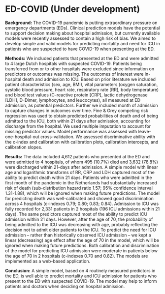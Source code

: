 # ED-COVID (Under development)

**Background:** The COVID-19 pandemic is putting extraordinary pressure on emergency departments (EDs). Clinical prediction models have the potential to support decision making about hospital admission, but currently available models were recently assessed to contain a high risk of bias. We aimed to develop simple and valid models for predicting mortality and need for ICU in patients who are suspected to have COVID-19 when presenting at the ED.

**Methods:** We included patients that presented at the ED and were admitted to 4 large Dutch hospitals with suspected COVID-19. Patients being transferred from or to other hospitals were excluded since information on predictors or outcomes was missing. The outcomes of interest were in-hospital death and admission to ICU. Based on prior literature we included patient characteristics (sex, age, BMI), vital parameters (oxygen saturation, systolic blood pressure, heart rate, respiratory rate [RR], body temperature) and blood test values (C-reactive protein [CRP], lactic dehydrogenase [LDH], D-Dimer, lymphocytes, and leucocytes), all measured at ED admission, as potential predictors. Further we included month of admission to capture changes in outcomes over time. Fine & Grey competing risk regression was used to obtain predicted probabilities of death and of being admitted to the ICU, both within 21 days after admission, accounting for discharge from the hospital. We used multiple imputation to account for missing predictor values. Model performance was assessed with leave-one-hospital-out cross-validation. We assessed discriminative ability with the c-index and calibration with calibration plots, calibration intercepts, and calibration slopes. 

**Results:** The data included 4,612 patients who presented at the ED and were admitted to 4 hospitals, of whom 495 (10.7%) died and 3,632 (78.8%) were discharged within 21-days after admission. A simple model with linear age and logarithmic transforms of RR, CRP and LDH captured most of the ability to predict death within 21 days. Patients who were admitted in the first month of the pandemic in the Netherlands had substantially increased risk of death (sub-distribution hazard ratio 1.57; 95% confidence interval 1.31-1.88), which will be ignored when making future predictions. The model for predicting death was well-calibrated and showed good discrimination across 4 hospitals (c-indexes 0.79; 0.80; 0.83; 0.84). 
Admission to ICU was fully recorded for 2,331 patients in 2 hospitals (196 ICU admissions within 21 days). The same predictors captured most of the ability to predict ICU admission within 21 days. However, after the age of 70, the probability of being admitted to the ICU was decreasing with age, probably reflecting the decision not to admit older patients to the ICU. To predict the need for ICU admission – rather than historically observed ICU admission – we kept a linear (decreasing) age effect after the age of 70 in the model, which will be ignored when making future predictions. Both calibration and discrimination of the model for predicting ICU admission were moderate in patients below the age of 70 in 2 hospitals (c-indexes 0.70 and 0.82). 
The models are implemented as a web-based application. 

**Conclusion:** A simple model, based on 4 routinely measured predictors in the ED, is well able to predict mortality and ICU admission for patients who present to the ED with suspected COVID-19. The model may help to inform patients and doctors when deciding on hospital admission.

